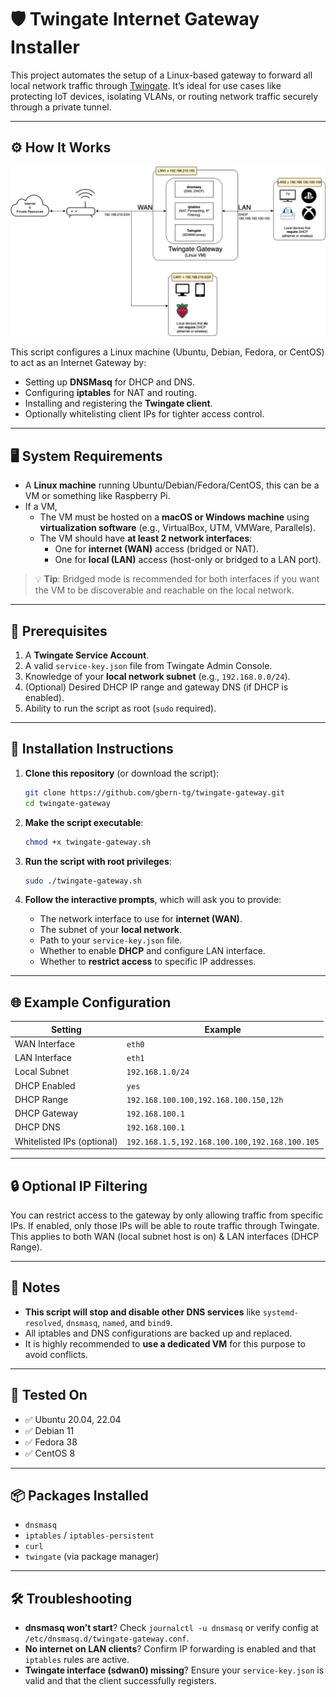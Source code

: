 # 🛡️ Twingate Internet Gateway Installer

This project automates the setup of a Linux-based gateway to forward all local network traffic through [Twingate](https://www.twingate.com). It’s ideal for use cases like protecting IoT devices, isolating VLANs, or routing network traffic securely through a private tunnel.

---

## ⚙️ How It Works

![tg-gateway-arch](https://raw.githubusercontent.com/gbern-tg/twingate-gateway/refs/heads/main/tg-gateway-architecture.png "Twingate Gateway Architecture")

This script configures a Linux machine (Ubuntu, Debian, Fedora, or CentOS) to act as an Internet Gateway by:

- Setting up **DNSMasq** for DHCP and DNS.
- Configuring **iptables** for NAT and routing.
- Installing and registering the **Twingate client**.
- Optionally whitelisting client IPs for tighter access control.

---

## 🖥️ System Requirements

- A **Linux machine** running Ubuntu/Debian/Fedora/CentOS, this can be a VM or something like Raspberry Pi.
- If a VM,
  - The VM must be hosted on a **macOS or Windows machine** using **virtualization software** (e.g., VirtualBox, UTM, VMWare, Parallels).
  - The VM should have **at least 2 network interfaces**:
    - One for **internet (WAN)** access (bridged or NAT).
    - One for **local (LAN)** access (host-only or bridged to a LAN port).

> 💡 **Tip**: Bridged mode is recommended for both interfaces if you want the VM to be discoverable and reachable on the local network.

---

## 🔑 Prerequisites

1. A **Twingate Service Account**.
2. A valid `service-key.json` file from Twingate Admin Console.
3. Knowledge of your **local network subnet** (e.g., `192.168.0.0/24`).
4. (Optional) Desired DHCP IP range and gateway DNS (if DHCP is enabled).
5. Ability to run the script as root (`sudo` required).

---

## 🚀 Installation Instructions

1. **Clone this repository** (or download the script):
   ```bash
   git clone https://github.com/gbern-tg/twingate-gateway.git
   cd twingate-gateway
   ```

2. **Make the script executable**:
   ```bash
   chmod +x twingate-gateway.sh
   ```

3. **Run the script with root privileges**:
   ```bash
   sudo ./twingate-gateway.sh
   ```

4. **Follow the interactive prompts**, which will ask you to provide:
   - The network interface to use for **internet (WAN)**.
   - The subnet of your **local network**.
   - Path to your `service-key.json` file.
   - Whether to enable **DHCP** and configure LAN interface.
   - Whether to **restrict access** to specific IP addresses.

---

## 🌐 Example Configuration

| Setting                  | Example                     |
|--------------------------|-----------------------------|
| WAN Interface            | `eth0`                      |
| LAN Interface            | `eth1`                      |
| Local Subnet             | `192.168.1.0/24`            |
| DHCP Enabled             | `yes`                       |
| DHCP Range               | `192.168.100.100,192.168.100.150,12h` |
| DHCP Gateway             | `192.168.100.1`             |
| DHCP DNS                | `192.168.100.1`             |
| Whitelisted IPs (optional) | `192.168.1.5,192.168.100.100,192.168.100.105` |

---

## 🔒 Optional IP Filtering

You can restrict access to the gateway by only allowing traffic from specific IPs. If enabled, only those IPs will be able to route traffic through Twingate. This applies to both WAN (local subnet host is on) & LAN interfaces (DHCP Range).

---

## 🛑 Notes

- **This script will stop and disable other DNS services** like `systemd-resolved`, `dnsmasq`, `named`, and `bind9`.
- All iptables and DNS configurations are backed up and replaced.
- It is highly recommended to **use a dedicated VM** for this purpose to avoid conflicts.

---

## 🧪 Tested On

- ✅ Ubuntu 20.04, 22.04
- ✅ Debian 11
- ✅ Fedora 38
- ✅ CentOS 8

---

## 📦 Packages Installed

- `dnsmasq`
- `iptables` / `iptables-persistent`
- `curl`
- `twingate` (via package manager)

---

## 🛠️ Troubleshooting

- **dnsmasq won’t start**? Check `journalctl -u dnsmasq` or verify config at `/etc/dnsmasq.d/twingate-gateway.conf`.
- **No internet on LAN clients**? Confirm IP forwarding is enabled and that `iptables` rules are active.
- **Twingate interface (sdwan0) missing**? Ensure your `service-key.json` is valid and that the client successfully registers.
